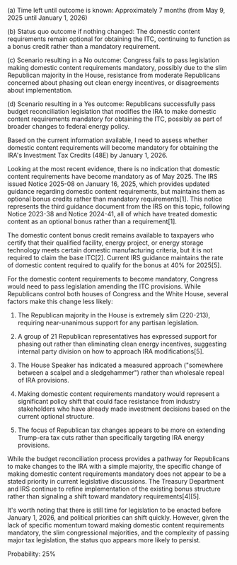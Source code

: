 (a) Time left until outcome is known: Approximately 7 months (from May 9, 2025 until January 1, 2026)

(b) Status quo outcome if nothing changed: The domestic content requirements remain optional for obtaining the ITC, continuing to function as a bonus credit rather than a mandatory requirement.

(c) Scenario resulting in a No outcome: Congress fails to pass legislation making domestic content requirements mandatory, possibly due to the slim Republican majority in the House, resistance from moderate Republicans concerned about phasing out clean energy incentives, or disagreements about implementation.

(d) Scenario resulting in a Yes outcome: Republicans successfully pass budget reconciliation legislation that modifies the IRA to make domestic content requirements mandatory for obtaining the ITC, possibly as part of broader changes to federal energy policy.

Based on the current information available, I need to assess whether domestic content requirements will become mandatory for obtaining the IRA's Investment Tax Credits (48E) by January 1, 2026.

Looking at the most recent evidence, there is no indication that domestic content requirements have become mandatory as of May 2025. The IRS issued Notice 2025-08 on January 16, 2025, which provides updated guidance regarding domestic content requirements, but maintains them as optional bonus credits rather than mandatory requirements[1]. This notice represents the third guidance document from the IRS on this topic, following Notice 2023-38 and Notice 2024-41, all of which have treated domestic content as an optional bonus rather than a requirement[1].

The domestic content bonus credit remains available to taxpayers who certify that their qualified facility, energy project, or energy storage technology meets certain domestic manufacturing criteria, but it is not required to claim the base ITC[2]. Current IRS guidance maintains the rate of domestic content required to qualify for the bonus at 40% for 2025[5].

For the domestic content requirements to become mandatory, Congress would need to pass legislation amending the ITC provisions. While Republicans control both houses of Congress and the White House, several factors make this change less likely:

1. The Republican majority in the House is extremely slim (220-213), requiring near-unanimous support for any partisan legislation.

2. A group of 21 Republican representatives has expressed support for phasing out rather than eliminating clean energy incentives, suggesting internal party division on how to approach IRA modifications[5].

3. The House Speaker has indicated a measured approach ("somewhere between a scalpel and a sledgehammer") rather than wholesale repeal of IRA provisions.

4. Making domestic content requirements mandatory would represent a significant policy shift that could face resistance from industry stakeholders who have already made investment decisions based on the current optional structure.

5. The focus of Republican tax changes appears to be more on extending Trump-era tax cuts rather than specifically targeting IRA energy provisions.

While the budget reconciliation process provides a pathway for Republicans to make changes to the IRA with a simple majority, the specific change of making domestic content requirements mandatory does not appear to be a stated priority in current legislative discussions. The Treasury Department and IRS continue to refine implementation of the existing bonus structure rather than signaling a shift toward mandatory requirements[4][5].

It's worth noting that there is still time for legislation to be enacted before January 1, 2026, and political priorities can shift quickly. However, given the lack of specific momentum toward making domestic content requirements mandatory, the slim congressional majorities, and the complexity of passing major tax legislation, the status quo appears more likely to persist.

Probability: 25%